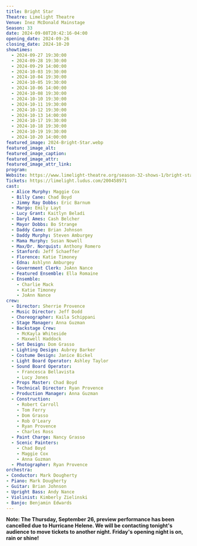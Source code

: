 ```yaml
---
title: Bright Star
Theatre: Limelight Theatre
Venue: Inez McDonald Mainstage
Season: 33
date: 2024-09-08T20:42:16-04:00
opening_date: 2024-09-26
closing_date: 2024-10-20
showtimes:
  - 2024-09-27 19:30:00
  - 2024-09-28 19:30:00
  - 2024-09-29 14:00:00
  - 2024-10-03 19:30:00
  - 2024-10-04 19:30:00
  - 2024-10-05 19:30:00
  - 2024-10-06 14:00:00
  - 2024-10-08 19:30:00
  - 2024-10-10 19:30:00
  - 2024-10-11 19:30:00
  - 2024-10-12 19:30:00
  - 2024-10-13 14:00:00
  - 2024-10-17 19:30:00
  - 2024-10-18 19:30:00
  - 2024-10-19 19:30:00
  - 2024-10-20 14:00:00
featured_image: 2024-Bright-Star.webp
featured_image_alt: 
featured_image_caption: 
featured_image_attr: 
featured_image_attr_link: 
program:
Website: https://www.limelight-theatre.org/season-32-shows-1/bright-star
Tickets: https://limelight.ludus.com/200458971
cast:
  - Alice Murphy: Maggie Cox
  - Billy Cane: Chad Boyd
  - Jimmy Ray Dobbs: Eric Barnum
  - Margo: Emily Layt
  - Lucy Grant: Kaitlyn Beladi
  - Daryl Ames: Cash Belcher
  - Mayor Dobbs: Bo Strange
  - Daddy Cane: Brian Johnson
  - Daddy Murphy: Steven Amburgey
  - Mama Murphy: Susan Nowell
  - Max/Dr. Norquist: Anthony Romero
  - Stanford: Jeff Schaeffer
  - Florence: Katie Timoney
  - Edna: Ashlynn Amburgey
  - Government Clerk: JoAnn Nance
  - Featured Ensemble: Ella Romaine
  - Ensemble: 
    - Charlie Mack
    - Katie Timoney
    - JoAnn Nance
crew:
  - Director: Sherrie Provence
  - Music Director: Jeff Dodd
  - Choreographer: Kaila Schippani
  - Stage Manager: Anna Guzman
  - Backstage Crew: 
    - McKayla Whiteside
    - Maxwell Haddock
  - Set Design: Dom Grasso
  - Lighting Design: Aubrey Barker
  - Costume Design: Janice Bickel
  - Light Board Operator: Ashley Taylor
  - Sound Board Operator: 
    - Francesca Bellavista
    - Lucy Jones
  - Props Master: Chad Boyd
  - Technical Director: Ryan Provence
  - Production Manager: Anna Guzman
  - Construction: 
    - Robert Carroll
    - Tom Ferry
    - Dom Grasso
    - Rob O'Leary
    - Ryan Provence
    - Charles Ross
  - Paint Charge: Nancy Grasso
  - Scenic Painters: 
    - Chad Boyd
    - Maggie Cox
    - Anna Guzman
  - Photographer: Ryan Provence
orchestra:
- Conductor: Mark Dougherty
- Piano: Mark Dougherty
- Guitar: Brian Johnson
- Upright Bass: Andy Nance
- Violinist: Kimberly Zielinski
- Banjo: Benjamin Edwards
---
```

**Note: The Thursday, September 26, preview performance has been cancelled due to Hurricane Helene. We will be contacting tonight's audience to move tickets to another night. Friday's opening night is on, rain or shine!**